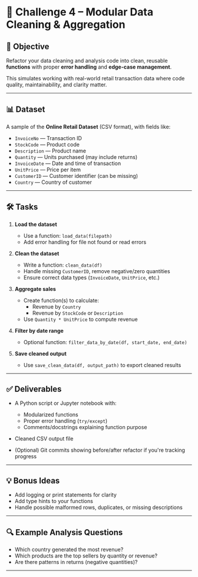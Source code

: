 # 🧪 Challenge 4 – Modular Data Cleaning & Aggregation

## 🎯 Objective

Refactor your data cleaning and analysis code into clean, reusable **functions** with proper **error handling** and **edge-case management**.

This simulates working with real-world retail transaction data where code quality, maintainability, and clarity matter.

---

## 📊 Dataset

A sample of the **Online Retail Dataset** (CSV format), with fields like:

- `InvoiceNo` — Transaction ID
- `StockCode` — Product code
- `Description` — Product name
- `Quantity` — Units purchased (may include returns)
- `InvoiceDate` — Date and time of transaction
- `UnitPrice` — Price per item
- `CustomerID` — Customer identifier (can be missing)
- `Country` — Country of customer

---

## 🛠️ Tasks

1. **Load the dataset**
   - Use a function: `load_data(filepath)`
   - Add error handling for file not found or read errors

2. **Clean the dataset**
   - Write a function: `clean_data(df)`
   - Handle missing `CustomerID`, remove negative/zero quantities
   - Ensure correct data types (`InvoiceDate`, `UnitPrice`, etc.)

3. **Aggregate sales**
   - Create function(s) to calculate:
     - Revenue by `Country`
     - Revenue by `StockCode` or `Description`
   - Use `Quantity * UnitPrice` to compute revenue

4. **Filter by date range**
   - Optional function: `filter_data_by_date(df, start_date, end_date)`

5. **Save cleaned output**
   - Use `save_clean_data(df, output_path)` to export cleaned results

---

## ✅ Deliverables

- A Python script or Jupyter notebook with:
  - Modularized functions
  - Proper error handling (`try/except`)
  - Comments/docstrings explaining function purpose

- Cleaned CSV output file

- (Optional) Git commits showing before/after refactor if you're tracking progress

---

## 💡 Bonus Ideas

- Add logging or print statements for clarity
- Add type hints to your functions
- Handle possible malformed rows, duplicates, or missing descriptions

---

## 🔍 Example Analysis Questions

- Which country generated the most revenue?
- Which products are the top sellers by quantity or revenue?
- Are there patterns in returns (negative quantities)?

---
